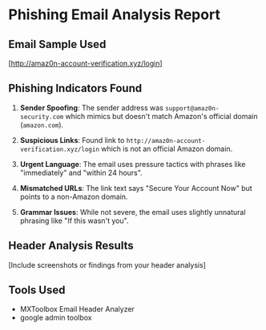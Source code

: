 # Phishing Email Analysis Report

## Email Sample Used
[http://amaz0n-account-verification.xyz/login]

## Phishing Indicators Found

1. **Sender Spoofing**: The sender address was `support@amaz0n-security.com` which mimics but doesn't match Amazon's official domain (`amazon.com`).

2. **Suspicious Links**: Found link to `http://amaz0n-account-verification.xyz/login` which is not an official Amazon domain.

3. **Urgent Language**: The email uses pressure tactics with phrases like "immediately" and "within 24 hours".

4. **Mismatched URLs**: The link text says "Secure Your Account Now" but points to a non-Amazon domain.

5. **Grammar Issues**: While not severe, the email uses slightly unnatural phrasing like "If this wasn't you".

## Header Analysis Results
[Include screenshots or findings from your header analysis]

## Tools Used
- MXToolbox Email Header Analyzer
- google admin toolbox

